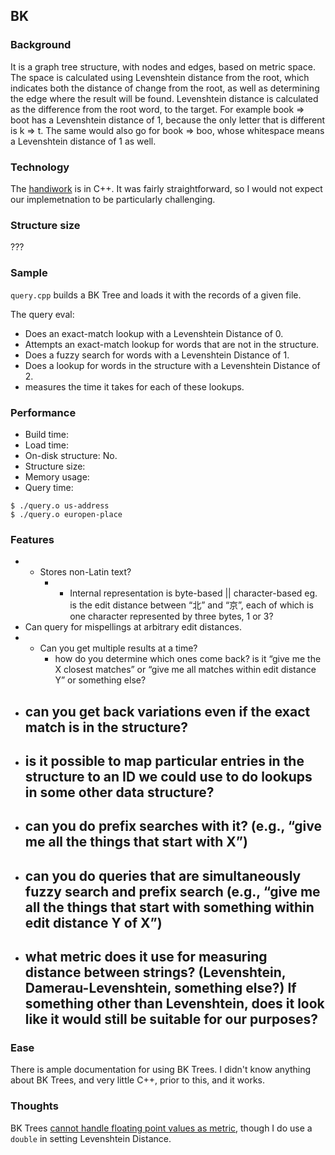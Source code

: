 ## BK
### Background
It is a graph tree structure, with nodes and edges, based on metric space. The space is calculated using Levenshtein distance from the root, which indicates both the distance of change from the root, as well as determining the edge where the result will be found. Levenshtein distance is calculated as the difference from the root word, to the target. For example book => boot has a Levenshtein distance of 1, because the only letter that is different is k => t. The same would also go for book => boo, whose whitespace means a Levenshtein distance of 1 as well.

### Technology
The [handiwork](https://gist.github.com/daniel-j-h/8418cd89789c3fe611a8362161d86a6a) is in C++. It was fairly straightforward, so I would not expect our implemetnation to be particularly challenging.

### Structure size
???

### Sample
`query.cpp` builds a BK Tree and loads it with the records of a given file.

The query eval:
- Does an exact-match lookup with a Levenshtein Distance of 0.
- Attempts an exact-match lookup for words that are not in the structure.
- Does a fuzzy search for words with a Levenshtein Distance of 1.
- Does a lookup for words in the structure with a Levenshtein Distance of 2.
- measures the time it takes for each of these lookups.

### Performance
- Build time:
- Load time:
- On-disk structure: No.
- Structure size:
- Memory usage:
- Query time:
```
$ ./query.o us-address
$ ./query.o europen-place
```

### Features
- - Stores non-Latin text?
    - - Internal representation is byte-based || character-based
        eg. is the edit distance between “北” and “京”, each of which is one character represented by three bytes, 1 or 3?
- Can query for mispellings at arbitrary edit distances.
- - Can you get multiple results at a time?
    - how do you determine which ones come back? is it “give me the X closest matches” or “give me all matches within edit distance Y” or something else?
- can you get back variations even if the exact match is in the structure?
    -
- is it possible to map particular entries in the structure to an ID we could use to do lookups in some other data structure?
    -
- can you do prefix searches with it? (e.g., “give me all the things that start with X”)
    -
- can you do queries that are simultaneously fuzzy search and prefix search (e.g., “give me all the things that start with something within edit distance Y of X”)
    -
- what metric does it use for measuring distance between strings? (Levenshtein, Damerau-Levenshtein, something else?) If something other than Levenshtein, does it look like it would still be suitable for our purposes?
    -

### Ease
There is ample documentation for using BK Trees. I didn't know anything about BK Trees, and very little C++, prior to this, and it works.

### Thoughts
BK Trees [cannot handle floating point values as metric](https://gist.github.com/eiiches/2016232#gistcomment-223344), though I do use a `double` in setting Levenshtein Distance.

